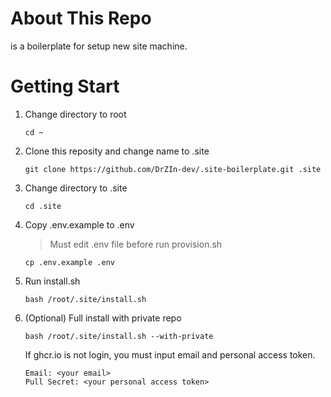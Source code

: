 # About This Repo

is a boilerplate for setup new site machine.

# Getting Start

1. Change directory to root

   ```shell
   cd ~
   ```

2. Clone this reposity and change name to .site

   ```shell
   git clone https://github.com/DrZIn-dev/.site-boilerplate.git .site
   ```

3. Change directory to .site

   ```shell
   cd .site
   ```

4. Copy .env.example to .env

   > Must edit .env file before run provision.sh

   ```shell
   cp .env.example .env
   ```

5. Run install.sh

   ```shell
   bash /root/.site/install.sh
   ```

6. (Optional) Full install with private repo

   ```shell
   bash /root/.site/install.sh --with-private
   ```

   If ghcr.io is not login, you must input email and personal access token.

   ```shell
   Email: <your email>
   Pull Secret: <your personal access token>
   ```
